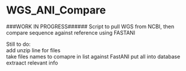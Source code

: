 # WGS_ANI_Compare
###WORK IN PROGRESS######
Script to pull WGS from NCBI, then compare sequence against reference using FASTANI

  Still to do:<br />
    add unzip line for files <br />
    take files names to comapre in list against FastANI
    put all into database
    extraact relevant info
    

